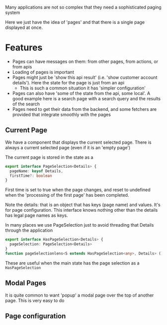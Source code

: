 Many applications are not so complex that they need a sophisticated paging system

Here we just have the idea of 'pages' and that there is a single page displayed at once.

# Features

* Pages can have messages on them: from other pages, from actions, or from apis
* Loading of pages is important
* Pages might just be 'show this api result' (i.e. 'show customer account details'). Here the state for the page is just from an api
   * This is such a common situation it has 'simpler configuration'
* Pages can also have 'some of the state from the api, some local'. A good example here is a search page with a search query and the results of the search
* Pages need to get their data from the backend, and some fetchers are provided that integrate smoothly with the pages

## Current Page
We have a component that displays the current selected page. There is always a current selected page (even if it is an 'empty page')

The current page is stored in the state as a 
```typescript
export interface PageSelection<Details> {
  pageName: keyof Details,
  firstTime?: boolean
}
```
First time is set to true when the page changes, and reset to undefined when the 'processing of the first page' has been completed. 

Note the details: that is an object that has keys (page name) and values. It's for page configuration. This interface knows 
nothing other than the details has legal page names as keys. 

In many places we use PageSelection<any> just to avoid threading that Details through the application

```typescript
export interface HasPageSelection<Details> {
  pageSelection: PageSelection<Details>
}
function pageSelectionlens<S extends HasPageSelection<any>, Details> (): Lens<S, PageSelection<Details>>{}
```
These are useful when the main state has the page selection as a `HasPageSelection`

## Modal Pages
It is quite common to want 'popup' a modal page over the top of another page. This is very easy to do

## Page configuration



